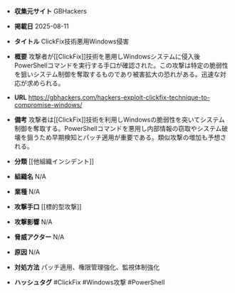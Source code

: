 - **収集元サイト**
GBHackers

- **掲載日**
2025-08-11

- **タイトル**
ClickFix技術悪用Windows侵害

- **概要**
攻撃者が[[ClickFix]]技術を悪用しWindowsシステムに侵入後PowerShellコマンドを実行する手口が確認された。この攻撃は特定の脆弱性を狙いシステム制御を奪取するものであり被害拡大の恐れがある。迅速な対応が求められる。

- **URL**
https://gbhackers.com/hackers-exploit-clickfix-technique-to-compromise-windows/

- **備考**
攻撃者は[[ClickFix]]技術を利用しWindowsの脆弱性を突いてシステム制御を奪取する。PowerShellコマンドを悪用し内部情報の窃取やシステム破壊を狙うため早期検知とパッチ適用が重要である。類似攻撃の増加も予想される。

- **分類**
[[他組織インシデント]]

- **組織名**
N/A

- **業種**
N/A

- **攻撃手口**
[[標的型攻撃]]

- **攻撃影響**
N/A

- **脅威アクター**
N/A

- **原因**
N/A

- **対処方法**
パッチ適用、権限管理強化、監視体制強化

- **ハッシュタグ**
#ClickFix #Windows攻撃 #PowerShell
